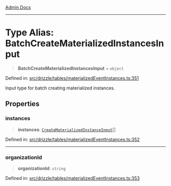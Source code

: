 [Admin Docs](/)

***

# Type Alias: BatchCreateMaterializedInstancesInput

> **BatchCreateMaterializedInstancesInput** = `object`

Defined in: [src/drizzle/tables/materializedEventInstances.ts:351](https://github.com/gautam-divyanshu/talawa-api/blob/22f85ff86fcf5f38b53dcdb9fe90ab33ea32d944/src/drizzle/tables/materializedEventInstances.ts#L351)

Input type for batch creating materialized instances.

## Properties

### instances

> **instances**: [`CreateMaterializedInstanceInput`](CreateMaterializedInstanceInput.md)[]

Defined in: [src/drizzle/tables/materializedEventInstances.ts:352](https://github.com/gautam-divyanshu/talawa-api/blob/22f85ff86fcf5f38b53dcdb9fe90ab33ea32d944/src/drizzle/tables/materializedEventInstances.ts#L352)

***

### organizationId

> **organizationId**: `string`

Defined in: [src/drizzle/tables/materializedEventInstances.ts:353](https://github.com/gautam-divyanshu/talawa-api/blob/22f85ff86fcf5f38b53dcdb9fe90ab33ea32d944/src/drizzle/tables/materializedEventInstances.ts#L353)

